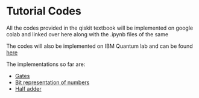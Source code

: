 # Tutorial Codes

All the codes provided in the qiskit textbook will be implemented on google colab and linked over here along with the .ipynb files of the same

The codes will also be implemented on IBM Quantum lab and can be found [here](https://lab.quantum-computing.ibm.com/user/63c5a2bffd60a58d9d481f99/lab/workspaces/auto-Z/tree/Qiskit%20Implementations)

The implementations so far are:
* [Gates](https://colab.research.google.com/drive/1aHlHgdpr3tgys7ebBTctRgyAYsIPchX0#scrollTo=rJ-EnFNY3st2)
* [Bit representation of numbers](https://colab.research.google.com/drive/1pRyaiX8e4sCKT_arB5QqYM-LzoASIXZ1#scrollTo=CJjl0eM31D3Z)
* [Half adder](https://colab.research.google.com/drive/1uUwgcpO-4cFXxoNicftogiuqVaWJnv9N#scrollTo=NuYkTSdhxC2c)
